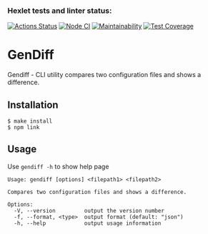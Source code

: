 ### Hexlet tests and linter status:
[![Actions Status](https://github.com/sxkote/frontend-project-46/workflows/hexlet-check/badge.svg)](https://github.com/sxkote/frontend-project-46/actions)
[![Node CI](https://github.com/sxkote/frontend-project-46/actions/workflows/node.js.yml/badge.svg)](https://github.com/sxkote/frontend-project-46/actions/workflows/node.js.yml)
[![Maintainability](https://api.codeclimate.com/v1/badges/da25c7f8d473aaf97b39/maintainability)](https://codeclimate.com/github/sxkote/frontend-project-46/maintainability) 
[![Test Coverage](https://api.codeclimate.com/v1/badges/da25c7f8d473aaf97b39/test_coverage)](https://codeclimate.com/github/sxkote/frontend-project-46/test_coverage)


# GenDiff

Gendiff - CLI utility compares two configuration files and shows a difference.

## Installation
```
$ make install
$ npm link
```

## Usage
Use `gendiff -h` to show help page
```
Usage: gendiff [options] <filepath1> <filepath2>

Compares two configuration files and shows a difference.

Options:
  -V, --version         output the version number
  -f, --format, <type>  output format (default: "json")
  -h, --help            output usage information
```